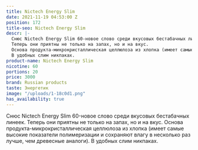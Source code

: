 ```yaml
---
title: Nictech Energy Slim
date: 2021-11-19 04:53:00 Z
position: 172
title-seo: Nictech Energy Slim
descr: |-
  Снюс Nictech Energy Slim 60-новое слово среди вкусовых бестабачных линеек.
  Теперь они приятны не только на запах, но и на вкус.
  Основа продукта-микрокристаллическая целлюлоза из хлопка (имеет самые высокие показатели полимеризации и сохраняют влагу в несколько раз лучше, чем древесные аналоги).
  В удобных слим никпаках.
product-name: Nictech Energy Slim
nicotine: 60
portions: 20
price: 3000
brand: Russian products
taste: Энергетик
image: "/uploads/1-18c0d1.png"
has_availability: true
---
```


Снюс Nictech Energy Slim 60-новое слово среди вкусовых бестабачных линеек.
Теперь они приятны не только на запах, но и на вкус.
Основа продукта-микрокристаллическая целлюлоза из хлопка (имеет самые высокие показатели полимеризации и сохраняют влагу в несколько раз лучше, чем древесные аналоги).
В удобных слим никпаках.
